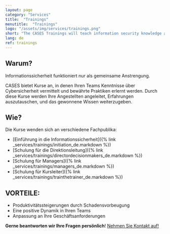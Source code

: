 ```yaml
---
layout: page
category: "Services"
title:  "Trainings"
menutitle:  "Trainings"
logo: "/assets/img/services/trainings.png"
short: "The CASES Trainings will teach information security knowledge and good practices to you and your teams."
lang: de
ref: trainings
---
```

## Warum?
Informationssicherheit funktioniert nur als gemeinsame Anstrengung.

CASES bietet Kurse an, in denen Ihren Teams Kenntnisse über Cybersicherheit vermittelt und bewährte Praktiken erlernt werden. Durch diese Kurse werden Ihre Angestellten angeleitet, Erfahrungen auszutauschen, und  das gewonnene Wissen weiterzugeben.


## Wie?
Die Kurse wenden sich an verschiedene Fachpublika:

* [Einführung in die Informationssicherheit]({% link _services/trainings/initiation_de.markdown %})
* [Schulung für die Direktionsleitung]({% link _services/trainings/directordecisionmakers_de.markdown %})
* [Schulung für Managers]({% link _services/trainings/managers_de.markdown %})
* [Schulung für Kursleiter]({% link _services/trainings/trainthetrainer_de.markdown %})


## VORTEILE:

* Produktivitätssteigerungen durch Schadensvorbeugung
* Eine positive Dynamik in Ihren Teams
* Anpassung an Ihre Geschäftsanforderungen

**Gerne beantworten wir Ihre Fragen persönlich**! [Nehmen Sie Kontakt auf!](mailto:info@cases.lu?subject=Formations%20CASES)
